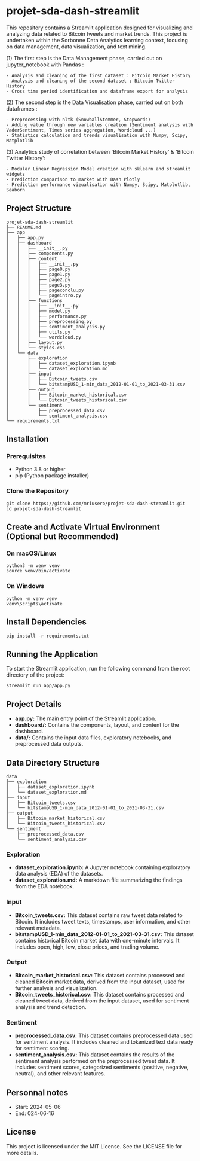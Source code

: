 # projet-sda-dash-streamlit
This repository contains a Streamlit application designed for visualizing and analyzing data related to Bitcoin tweets and market trends. This project is undertaken within the Sorbonne Data Analytics learning context, focusing on data management, data visualization, and text mining.

  (1) The first step is the Data Management phase, carried out on jupyter_notebook with Pandas : 

    - Analysis and cleaning of the first dataset : Bitcoin Market History 
    - Analysis and cleaning of the second dataset : Bitcoin Twitter History
    - Cross time period identification and dataframe export for analysis

  (2) The second step is the Data Visualisation phase, carried out on both dataframes :

    - Preprocessing with nltk (SnowballStemmer, Stopwords) 
    - Adding value through new variables creation (Sentiment analysis with VaderSentiment, Times series aggregation, Wordcloud ...)             
    - Statistics calculation and trends visualisation with Numpy, Scipy, Matplotlib 

  (3) Analytics study of correlation between 'Bitcoin Market History' & 'Bitcoin Twitter History':

    - Modular Linear Regression Model creation with sklearn and streamlit widgets
    - Prediction comparison to market with Dash Plotly 
    - Prediction performance vizualisation with Numpy, Scipy, Matplotlib, Seaborn


## Project Structure
    projet-sda-dash-streamlit
    ├── README.md
    ├── app
    │   ├── app.py
    │   ├── dashboard
    │   │   ├── __init__.py
    │   │   ├── components.py
    │   │   ├── content
    │   │   │   ├── __init__.py
    │   │   │   ├── page0.py
    │   │   │   ├── page1.py
    │   │   │   ├── page2.py
    │   │   │   ├── page3.py
    │   │   │   ├── pageconclu.py
    │   │   │   └── pageintro.py
    │   │   ├── functions
    │   │   │   ├── __init__.py
    │   │   │   ├── model.py
    │   │   │   ├── performance.py
    │   │   │   ├── preprocessing.py
    │   │   │   ├── sentiment_analysis.py
    │   │   │   ├── utils.py
    │   │   │   └── wordcloud.py
    │   │   ├── layout.py
    │   │   └── styles.css
    │   └── data
    │       ├── exploration
    │       │   ├── dataset_exploration.ipynb
    │       │   └── dataset_exploration.md
    │       ├── input
    │       │   ├── Bitcoin_tweets.csv
    │       │   └── bitstampUSD_1-min_data_2012-01-01_to_2021-03-31.csv
    │       ├── output
    │       │   ├── Bitcoin_market_historical.csv
    │       │   └── Bitcoin_tweets_historical.csv
    │       └── sentiment
    │           ├── preprocessed_data.csv
    │           └── sentiment_analysis.csv
    └── requirements.txt


## Installation

### Prerequisites
- Python 3.8 or higher 
- pip (Python package installer)

### Clone the Repository
    git clone https://github.com/mriusero/projet-sda-dash-streamlit.git
    cd projet-sda-dash-streamlit

## Create and Activate Virtual Environment (Optional but Recommended)

### On macOS/Linux
    python3 -m venv venv
    source venv/bin/activate

### On Windows
    python -m venv venv
    venv\Scripts\activate

## Install Dependencies
    pip install -r requirements.txt

## Running the Application
To start the Streamlit application, run the following command from the root directory of the project:
    
    streamlit run app/app.py

## Project Details

- **app.py:** The main entry point of the Streamlit application.
- **dashboard/:** Contains the components, layout, and content for the dashboard.
- **data/:** Contains the input data files, exploratory notebooks, and preprocessed data outputs. 

## Data Directory Structure
    data
    ├── exploration
    │   ├── dataset_exploration.ipynb
    │   └── dataset_exploration.md
    ├── input
    │   ├── Bitcoin_tweets.csv
    │   └── bitstampUSD_1-min_data_2012-01-01_to_2021-03-31.csv
    ├── output
    │   ├── Bitcoin_market_historical.csv
    │   └── Bitcoin_tweets_historical.csv
    └── sentiment
        ├── preprocessed_data.csv
        └── sentiment_analysis.csv

### Exploration
- **dataset_exploration.ipynb:** A Jupyter notebook containing exploratory data analysis (EDA) of the datasets.
- **dataset_exploration.md:** A markdown file summarizing the findings from the EDA notebook.

### Input
- **Bitcoin_tweets.csv:** This dataset contains raw tweet data related to Bitcoin. It includes tweet texts, timestamps, user information, and other relevant metadata.
- **bitstampUSD_1-min_data_2012-01-01_to_2021-03-31.csv:** This dataset contains historical Bitcoin market data with one-minute intervals. It includes open, high, low, close prices, and trading volume.

### Output
- **Bitcoin_market_historical.csv:** This dataset contains processed and cleaned Bitcoin market data, derived from the input dataset, used for further analysis and visualization.
- **Bitcoin_tweets_historical.csv:** This dataset contains processed and cleaned tweet data, derived from the input dataset, used for sentiment analysis and trend detection.

### Sentiment
- **preprocessed_data.csv:** This dataset contains preprocessed data used for sentiment analysis. It includes cleaned and tokenized text data ready for sentiment scoring.
- **sentiment_analysis.csv:** This dataset contains the results of the sentiment analysis performed on the preprocessed tweet data. It includes sentiment scores, categorized sentiments (positive, negative, neutral), and other relevant features.

## Personnal notes
- Start: 2024-05-06
- End: 024-06-16 

## License
This project is licensed under the MIT License. See the LICENSE file for more details.